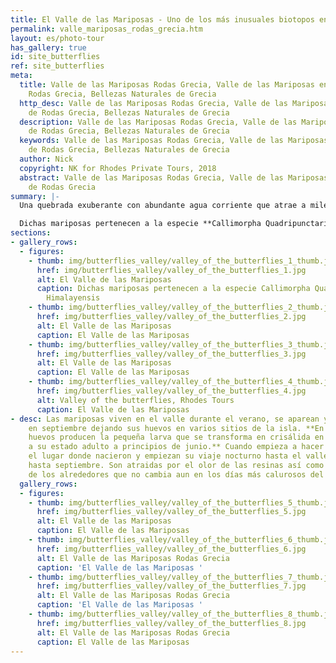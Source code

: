 ```yaml
---
title: El Valle de las Mariposas - Uno de los más inusuales biotopos en Europa
permalink: valle_mariposas_rodas_grecia.htm
layout: es/photo-tour
has_gallery: true
id: site_butterflies
ref: site_butterflies
meta:
  title: Valle de las Mariposas Rodas Grecia, Valle de las Mariposas en la Isla de
    Rodas Grecia, Bellezas Naturales de Grecia
  http_desc: Valle de las Mariposas Rodas Grecia, Valle de las Mariposas en la Isla
    de Rodas Grecia, Bellezas Naturales de Grecia
  description: Valle de las Mariposas Rodas Grecia, Valle de las Mariposas en la Isla
    de Rodas Grecia, Bellezas Naturales de Grecia
  keywords: Valle de las Mariposas Rodas Grecia, Valle de las Mariposas en la Isla
    de Rodas Grecia, Bellezas Naturales de Grecia
  author: Nick
  copyright: NK for Rhodes Private Tours, 2018
  abstract: Valle de las Mariposas Rodas Grecia, Valle de las Mariposas en la Isla
    de Rodas Grecia
summary: |-
  Una quebrada exuberante con abundante agua corriente que atrae a miles de turistas cada año.

  Dichas mariposas pertenecen a la especie **Callimorpha Quadripunctaria Himalayensis** puesto que fueron descubiertas por primera vez en los Himalayas. Desde entonces se ha sabido que también pueden encontrarse en Brasil, Perú, Australia, California y donde los árboles Liquidabar Ortinalis sean nativos ya que éstos contienen una resina con un aroma distintivo y fuerte.
sections:
- gallery_rows:
  - figures:
    - thumb: img/butterflies_valley/valley_of_the_butterflies_1_thumb.jpg
      href: img/butterflies_valley/valley_of_the_butterflies_1.jpg
      alt: El Valle de las Mariposas
      caption: Dichas mariposas pertenecen a la especie Callimorpha Quadripunctaria
        Himalayensis
    - thumb: img/butterflies_valley/valley_of_the_butterflies_2_thumb.jpg
      href: img/butterflies_valley/valley_of_the_butterflies_2.jpg
      alt: El Valle de las Mariposas
      caption: El Valle de las Mariposas
    - thumb: img/butterflies_valley/valley_of_the_butterflies_3_thumb.jpg
      href: img/butterflies_valley/valley_of_the_butterflies_3.jpg
      alt: El Valle de las Mariposas
      caption: El Valle de las Mariposas
    - thumb: img/butterflies_valley/valley_of_the_butterflies_4_thumb.jpg
      href: img/butterflies_valley/valley_of_the_butterflies_4.jpg
      alt: Valley of the butterflies, Rhodes Tours
      caption: El Valle de las Mariposas
- desc: Las mariposas viven en el valle durante el verano, se aparean y luego se marchan
    en septiembre dejando sus huevos en varios sitios de la isla. **En abril estos
    huevos producen la pequeña larva que se transforma en crisálida en mayo y llegan
    a su estado adulto a principios de junio.** Cuando empieza a hacer calor, abandonan
    el lugar donde nacieron y empiezan su viaje nocturno hasta el valle donde permanecerán
    hasta septiembre. Son atraidas por el olor de las resinas así como por la frescura
    de los alrededores que no cambia aun en los días más calurosos del verano.
  gallery_rows:
  - figures:
    - thumb: img/butterflies_valley/valley_of_the_butterflies_5_thumb.jpg
      href: img/butterflies_valley/valley_of_the_butterflies_5.jpg
      alt: El Valle de las Mariposas
      caption: El Valle de las Mariposas
    - thumb: img/butterflies_valley/valley_of_the_butterflies_6_thumb.jpg
      href: img/butterflies_valley/valley_of_the_butterflies_6.jpg
      alt: El Valle de las Mariposas Rodas Grecia
      caption: 'El Valle de las Mariposas '
    - thumb: img/butterflies_valley/valley_of_the_butterflies_7_thumb.jpg
      href: img/butterflies_valley/valley_of_the_butterflies_7.jpg
      alt: El Valle de las Mariposas Rodas Grecia
      caption: 'El Valle de las Mariposas '
    - thumb: img/butterflies_valley/valley_of_the_butterflies_8_thumb.jpg
      href: img/butterflies_valley/valley_of_the_butterflies_8.jpg
      alt: El Valle de las Mariposas Rodas Grecia
      caption: El Valle de las Mariposas
---
```


